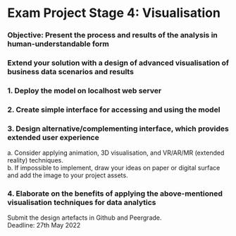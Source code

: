 # Exam Project Stage 4: Visualisation  
  
### Objective: Present the process and results of the analysis in human-understandable form  
### Extend your solution with a design of advanced visualisation of business data scenarios and results  

### 1. Deploy the model on localhost web server  

### 2. Create simple interface for accessing and using the model  

### 3. Design alternative/complementing interface, which provides extended user experience  
a. Consider applying animation, 3D visualisation, and VR/AR/MR (extended reality) techniques.  
b. If impossible to implement, draw your ideas on paper or digital surface and add the image to your project assets.  

### 4. Elaborate on the benefits of applying the above-mentioned visualisation techniques for data analytics  
  
  
Submit the design artefacts in Github and Peergrade.  
Deadline: 27th May 2022
